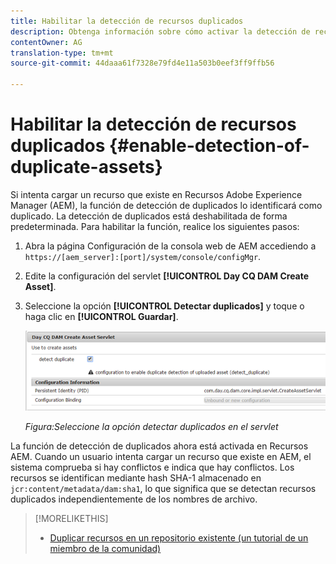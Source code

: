 ```yaml
---
title: Habilitar la detección de recursos duplicados
description: Obtenga información sobre cómo activar la detección de recursos duplicados en AEM.
contentOwner: AG
translation-type: tm+mt
source-git-commit: 44daaa61f7328e79fd4e11a503b0eef3ff9ffb56

---
```



# Habilitar la detección de recursos duplicados {#enable-detection-of-duplicate-assets}

Si intenta cargar un recurso que existe en Recursos Adobe Experience Manager (AEM), la función de detección de duplicados lo identificará como duplicado. La detección de duplicados está deshabilitada de forma predeterminada. Para habilitar la función, realice los siguientes pasos:

1. Abra la página Configuración de la consola web de AEM accediendo a `https://[aem_server]:[port]/system/console/configMgr`.
1. Edite la configuración del servlet **[!UICONTROL Day CQ DAM Create Asset]**.
1. Seleccione la opción **[!UICONTROL Detectar duplicados]** y toque o haga clic en **[!UICONTROL Guardar]**.

   ![Seleccione la opción detectar duplicados en el servlet](assets/chlimage_1-377.png)

   *Figura:Seleccione la opción detectar duplicados en el servlet*

La función de detección de duplicados ahora está activada en Recursos AEM. Cuando un usuario intenta cargar un recurso que existe en AEM, el sistema comprueba si hay conflictos e indica que hay conflictos. Los recursos se identifican mediante hash SHA-1 almacenado en `jcr:content/metadata/dam:sha1`, lo que significa que se detectan recursos duplicados independientemente de los nombres de archivo.

>[!MORELIKETHIS]
>
>* [Duplicar recursos en un repositorio existente (un tutorial de un miembro de la comunidad)](https://experience-aem.blogspot.com/2019/06/aem-65-find-duplicate-assets-binaries-in-existing-repository.html)

